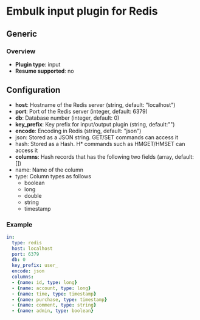 # Embulk input plugin for Redis

## Generic

### Overview

* **Plugin type**: input
* **Resume supported**: no

## Configuration

- **host**: Hostname of the Redis server (string, default: "localhost")
- **port**: Port of the Redis server (integer, default: 6379)
- **db**: Database number (integer, default: 0)
- **key_prefix**: Key prefix for input/output plugin (string, default:"")
- **encode**: Encoding in Redis (string, default: "json")
 - json: Stored as a JSON string. GET/SET commands can access it
 - hash: Stored as a Hash. H* commands such as HMGET/HMSET can access it
- **columns**: Hash records that has the following two fields (array, default:[])
 - name: Name of the column
 - type: Column types as follows
    - boolean
    - long
    - double
    - string
    - timestamp

### Example

```yaml
in:
  type: redis
  host: localhost
  port: 6379
  db: 0
  key_prefix: user_
  encode: json
  columns:
  - {name: id, type: long}
  - {name: account, type: long}
  - {name: time, type: timestamp}
  - {name: purchase, type: timestamp}
  - {name: comment, type: string}
  - {name: admin, type: boolean}
```

